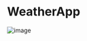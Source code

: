 ﻿# WeatherApp

 ![image](https://github.com/user-attachments/assets/7775acad-5ff0-4dd0-829b-182f9fd12e41)

